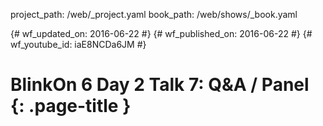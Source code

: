 project_path: /web/_project.yaml book_path: /web/shows/_book.yaml

{# wf_updated_on: 2016-06-22 #} {# wf_published_on: 2016-06-22 #} {# wf_youtube_id: iaE8NCDa6JM #}

# BlinkOn 6 Day 2 Talk 7: Q&A / Panel {: .page-title }

<div class="video-wrapper">
  <iframe class="devsite-embedded-youtube-video" data-video-id="iaE8NCDa6JM"
          data-autohide="1" data-showinfo="0" frameborder="0" allowfullscreen>
  </iframe>
</div>
